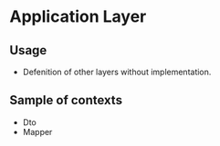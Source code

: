# Application Layer

## Usage
* Defenition of other layers without implementation.

## Sample of contexts
* Dto
* Mapper